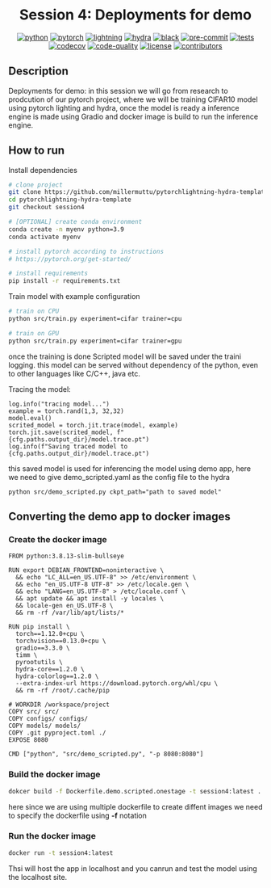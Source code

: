 <div align="center">

# Session 4: Deployments for demo

[![python](https://img.shields.io/badge/-Python_3.7_%7C_3.8_%7C_3.9_%7C_3.10-blue?logo=python&logoColor=white)](https://github.com/pre-commit/pre-commit)
[![pytorch](https://img.shields.io/badge/PyTorch_1.8+-ee4c2c?logo=pytorch&logoColor=white)](https://pytorch.org/get-started/locally/)
[![lightning](https://img.shields.io/badge/-Lightning_1.6+-792ee5?logo=pytorchlightning&logoColor=white)](https://pytorchlightning.ai/)
[![hydra](https://img.shields.io/badge/Config-Hydra_1.2-89b8cd)](https://hydra.cc/)
[![black](https://img.shields.io/badge/Code%20Style-Black-black.svg?labelColor=gray)](https://black.readthedocs.io/en/stable/)
[![pre-commit](https://img.shields.io/badge/Pre--commit-enabled-brightgreen?logo=pre-commit&logoColor=white)](https://github.com/pre-commit/pre-commit)
[![tests](https://github.com/ashleve/lightning-hydra-template/actions/workflows/test.yml/badge.svg)](https://github.com/ashleve/lightning-hydra-template/actions/workflows/test.yml)
[![codecov](https://codecov.io/gh/ashleve/lightning-hydra-template/branch/main/graph/badge.svg)](https://codecov.io/gh/ashleve/lightning-hydra-template)
[![code-quality](https://github.com/ashleve/lightning-hydra-template/actions/workflows/code-quality-main.yaml/badge.svg)](https://github.com/ashleve/lightning-hydra-template/actions/workflows/code-quality-main.yaml)
[![license](https://img.shields.io/badge/License-MIT-green.svg?labelColor=gray)](https://github.com/ashleve/lightning-hydra-template#license)
[![contributors](https://img.shields.io/github/contributors/ashleve/lightning-hydra-template.svg)](https://github.com/ashleve/lightning-hydra-template/graphs/contributors)

<!-- <a href="https://www.python.org/"><img alt="Python" src="https://img.shields.io/badge/-Python 3.7+-blue?style=for-the-badge&logo=python&logoColor=white"></a> -->

<!-- <a href="https://pytorch.org/get-started/locally/"><img alt="PyTorch" src="https://img.shields.io/badge/-PyTorch 1.8+-ee4c2c?style=for-the-badge&logo=pytorch&logoColor=white"></a>
<a href="https://pytorchlightning.ai/"><img alt="Lightning" src="https://img.shields.io/badge/-Lightning 1.6+-792ee5?style=for-the-badge&logo=pytorchlightning&logoColor=white"></a>
<a href="https://hydra.cc/"><img alt="Config: hydra" src="https://img.shields.io/badge/config-hydra 1.2-89b8cd?style=for-the-badge&labelColor=gray"></a>
<a href="https://black.readthedocs.io/en/stable/"><img alt="Code style: black" src="https://img.shields.io/badge/code%20style-black-black.svg?style=for-the-badge&labelColor=gray"></a> -->



</div>

## Description

Deployments for demo: in this session we will go from research to prodcution of our pytorch project, where we will be training CIFAR10 model using pytorch lighting and hydra, once the model is ready a inference engine is made using Gradio and docker image is build to run the inference engine.

## How to run

Install dependencies

```bash
# clone project
git clone https://github.com/millermuttu/pytorchlightning-hydra-template.git
cd pytorchlightning-hydra-template
git checkout session4

# [OPTIONAL] create conda environment
conda create -n myenv python=3.9
conda activate myenv

# install pytorch according to instructions
# https://pytorch.org/get-started/

# install requirements
pip install -r requirements.txt
```

Train model with example configuration

```bash
# train on CPU
python src/train.py experiment=cifar trainer=cpu

# train on GPU
python src/train.py experiment=cifar trainer=gpu
```

once the training is done Scripted model will be saved under the traini logging. this model can be served without dependency of the python, even to other languages like C/C++, java etc.

Tracing the model:

```
log.info("tracing model...")
example = torch.rand(1,3, 32,32)
model.eval()
scrited_model = torch.jit.trace(model, example)
torch.jit.save(scrited_model, f"{cfg.paths.output_dir}/model.trace.pt")
log.info(f"Saving traced model to {cfg.paths.output_dir}/model.trace.pt")

```

this saved model is used for inferencing the model using demo app, here we need to give demo_scripted.yaml as the config file to the hydra

```
python src/demo_scripted.py ckpt_path="path to saved model"
```

## Converting the demo app to docker images

### Create the docker image
```
FROM python:3.8.13-slim-bullseye

RUN export DEBIAN_FRONTEND=noninteractive \
  && echo "LC_ALL=en_US.UTF-8" >> /etc/environment \
  && echo "en_US.UTF-8 UTF-8" >> /etc/locale.gen \
  && echo "LANG=en_US.UTF-8" > /etc/locale.conf \
  && apt update && apt install -y locales \
  && locale-gen en_US.UTF-8 \
  && rm -rf /var/lib/apt/lists/*

RUN pip install \
  torch==1.12.0+cpu \
  torchvision==0.13.0+cpu \
  gradio==3.3.0 \
  timm \
  pyrootutils \
  hydra-core==1.2.0 \
  hydra-colorlog==1.2.0 \
  --extra-index-url https://download.pytorch.org/whl/cpu \
  && rm -rf /root/.cache/pip

# WORKDIR /workspace/project
COPY src/ src/
COPY configs/ configs/
COPY models/ models/
COPY .git pyproject.toml ./
EXPOSE 8080

CMD ["python", "src/demo_scripted.py", "-p 8080:8080"]
```

### Build the docker image 
```bash
dokcer build -f Dockerfile.demo.scripted.onestage -t session4:latest .
```

here since we are using multiple dockerfile to create diffent images we need to specify the dockerfile using **-f** notation

### Run the docker image
```bash
docker run -t session4:latest
```

Thsi will host the app in localhost and you canrun and test the model using the localhost site.
